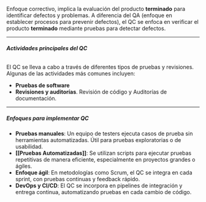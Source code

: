 Enfoque correctivo, implica la evaluación del producto **terminado** para identificar defectos y problemas. 
A diferencia del QA (enfoque en establecer procesos para prevenir defectos), el QC se enfoca en verificar el producto **terminado** mediante pruebas para detectar defectos.
****
###### **Actividades principales del QC**
El QC se lleva a cabo a través de diferentes tipos de pruebas y revisiones. Algunas de las actividades más comunes incluyen:
 - **Pruebas de software**
 - **Revisiones y auditorías**. Revisión de código y Auditorías de documentación.
****
#####  **Enfoques para implementar QC**
- **Pruebas manuales**: Un equipo de testers ejecuta casos de prueba sin herramientas automatizadas. Útil para pruebas exploratorias o de usabilidad.
- **[[Pruebas Automatizadas]]**: Se utilizan scripts para ejecutar pruebas repetitivas de manera eficiente, especialmente en proyectos grandes o ágiles.
- **Enfoque ágil**: En metodologías como Scrum, el QC se integra en cada sprint, con pruebas continuas y feedback rápido.
- **DevOps y CI/CD**: El QC se incorpora en pipelines de integración y entrega continua, automatizando pruebas en cada cambio de código.